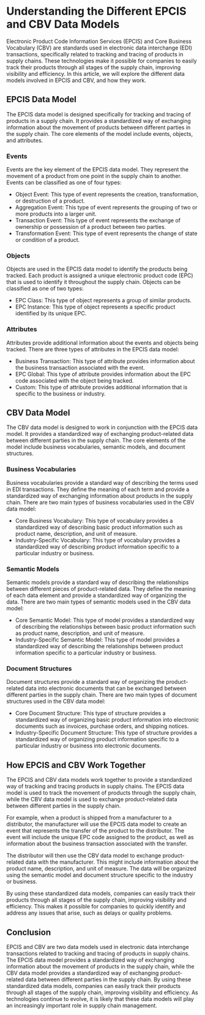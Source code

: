 # Understanding the Different EPCIS and CBV Data Models

Electronic Product Code Information Services (EPCIS) and Core Business Vocabulary (CBV) are standards used in electronic data interchange (EDI) transactions, specifically related to tracking and tracing of products in supply chains. These technologies make it possible for companies to easily track their products through all stages of the supply chain, improving visibility and efficiency. In this article, we will explore the different data models involved in EPCIS and CBV, and how they work.

## EPCIS Data Model

The EPCIS data model is designed specifically for tracking and tracing of products in a supply chain. It provides a standardized way of exchanging information about the movement of products between different parties in the supply chain. The core elements of the model include events, objects, and attributes.

### Events

Events are the key element of the EPCIS data model. They represent the movement of a product from one point in the supply chain to another. Events can be classified as one of four types:

- Object Event: This type of event represents the creation, transformation, or destruction of a product.
- Aggregation Event: This type of event represents the grouping of two or more products into a larger unit.
- Transaction Event: This type of event represents the exchange of ownership or possession of a product between two parties.
- Transformation Event: This type of event represents the change of state or condition of a product.

### Objects

Objects are used in the EPCIS data model to identify the products being tracked. Each product is assigned a unique electronic product code (EPC) that is used to identify it throughout the supply chain. Objects can be classified as one of two types:

- EPC Class: This type of object represents a group of similar products.
- EPC Instance: This type of object represents a specific product identified by its unique EPC.

### Attributes

Attributes provide additional information about the events and objects being tracked. There are three types of attributes in the EPCIS data model:

- Business Transaction: This type of attribute provides information about the business transaction associated with the event.
- EPC Global: This type of attribute provides information about the EPC code associated with the object being tracked.
- Custom: This type of attribute provides additional information that is specific to the business or industry.

## CBV Data Model

The CBV data model is designed to work in conjunction with the EPCIS data model. It provides a standardized way of exchanging product-related data between different parties in the supply chain. The core elements of the model include business vocabularies, semantic models, and document structures.

### Business Vocabularies

Business vocabularies provide a standard way of describing the terms used in EDI transactions. They define the meaning of each term and provide a standardized way of exchanging information about products in the supply chain. There are two main types of business vocabularies used in the CBV data model:

- Core Business Vocabulary: This type of vocabulary provides a standardized way of describing basic product information such as product name, description, and unit of measure.
- Industry-Specific Vocabulary: This type of vocabulary provides a standardized way of describing product information specific to a particular industry or business.

### Semantic Models

Semantic models provide a standard way of describing the relationships between different pieces of product-related data. They define the meaning of each data element and provide a standardized way of organizing the data. There are two main types of semantic models used in the CBV data model:

- Core Semantic Model: This type of model provides a standardized way of describing the relationships between basic product information such as product name, description, and unit of measure.
- Industry-Specific Semantic Model: This type of model provides a standardized way of describing the relationships between product information specific to a particular industry or business.

### Document Structures

Document structures provide a standard way of organizing the product-related data into electronic documents that can be exchanged between different parties in the supply chain. There are two main types of document structures used in the CBV data model:

- Core Document Structure: This type of structure provides a standardized way of organizing basic product information into electronic documents such as invoices, purchase orders, and shipping notices.
- Industry-Specific Document Structure: This type of structure provides a standardized way of organizing product information specific to a particular industry or business into electronic documents.

## How EPCIS and CBV Work Together

The EPCIS and CBV data models work together to provide a standardized way of tracking and tracing products in supply chains. The EPCIS data model is used to track the movement of products through the supply chain, while the CBV data model is used to exchange product-related data between different parties in the supply chain.

For example, when a product is shipped from a manufacturer to a distributor, the manufacturer will use the EPCIS data model to create an event that represents the transfer of the product to the distributor. The event will include the unique EPC code assigned to the product, as well as information about the business transaction associated with the transfer.

The distributor will then use the CBV data model to exchange product-related data with the manufacturer. This might include information about the product name, description, and unit of measure. The data will be organized using the semantic model and document structure specific to the industry or business.

By using these standardized data models, companies can easily track their products through all stages of the supply chain, improving visibility and efficiency. This makes it possible for companies to quickly identify and address any issues that arise, such as delays or quality problems.

## Conclusion

EPCIS and CBV are two data models used in electronic data interchange transactions related to tracking and tracing of products in supply chains. The EPCIS data model provides a standardized way of exchanging information about the movement of products in the supply chain, while the CBV data model provides a standardized way of exchanging product-related data between different parties in the supply chain. By using these standardized data models, companies can easily track their products through all stages of the supply chain, improving visibility and efficiency. As technologies continue to evolve, it is likely that these data models will play an increasingly important role in supply chain management.
